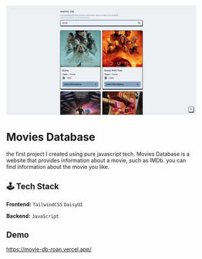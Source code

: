 ![App Screenshot](./src/img/mockup.png)

# Movies Database

the first project I created using pure javascript tech. Movies Database is a website that provides information about a movie, such as IMDb. you can find information about the movie you like.

## 🕹 Tech Stack

**Frontend:** `TailwindCSS` `DaisyUI`

**Backend:** `JavaScript`

## Demo

https://movie-db-roan.vercel.app/
